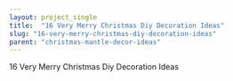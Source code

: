 ```yaml
---
layout: project_single
title:  "16 Very Merry Christmas Diy Decoration Ideas"
slug: "16-very-merry-christmas-diy-decoration-ideas"
parent: "christmas-mantle-decor-ideas"
---
```

16 Very Merry Christmas Diy Decoration Ideas